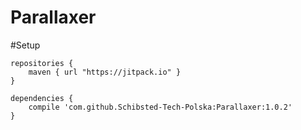 # Parallaxer

#Setup
```
repositories {
    maven { url "https://jitpack.io" }
}
    
dependencies {
    compile 'com.github.Schibsted-Tech-Polska:Parallaxer:1.0.2'
}
```
